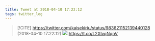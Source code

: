 ```yaml
---
title: Tweet at 2018-04-10 17:22:12
tags: twitter_log
---
```


> [!CITE] https://twitter.com/kaisekiriu/status/983621152139440128 (2018-04-10 17:22:12)
> ![](https://twitter.com/kaisekiriu/status/983621152139440128)
> https://t.co/L2XIvqNqnV
